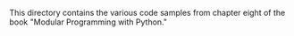 This directory contains the various code samples from chapter eight of the book
"Modular Programming with Python."
